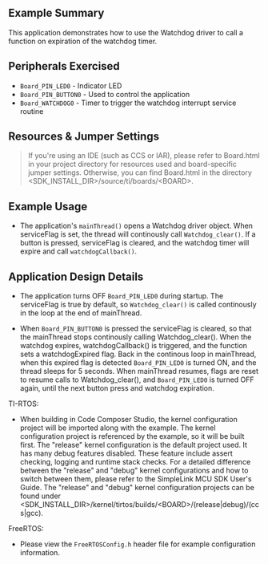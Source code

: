 ## Example Summary

This application demonstrates how to use the Watchdog driver to call a
function on expiration of the watchdog timer.

## Peripherals Exercised

* `Board_PIN_LED0`      - Indicator LED
* `Board_PIN_BUTTON0`   - Used to control the application
* `Board_WATCHDOG0` - Timer to trigger the watchdog interrupt service routine

## Resources & Jumper Settings

> If you're using an IDE (such as CCS or IAR), please refer to Board.html in
your project directory for resources used and board-specific jumper settings.
Otherwise, you can find Board.html in the directory
&lt;SDK_INSTALL_DIR&gt;/source/ti/boards/&lt;BOARD&gt;.


## Example Usage

* The application's `mainThread()` opens a Watchdog driver object.
When serviceFlag is set, the thread will continously call `Watchdog_clear()`.
If a button is pressed, serviceFlag is cleared, and the watchdog timer
will expire and call `watchdogCallback()`.

## Application Design Details

* The application turns OFF `Board_PIN_LED0` during startup. The
serviceFlag is true by default, so `Watchdog_clear()` is called continously
in the loop at the end of mainThread.

* When `Board_PIN_BUTTON0` is pressed the serviceFlag is cleared, so that
the mainThread stops continously calling Watchdog_clear(). When the
watchdog expires, watchdogCallback() is triggered, and the function sets a
watchdogExpired flag.  Back in the continous loop in mainThread, when this
expired flag is detected `Board_PIN_LED0` is turned ON, and the
thread sleeps for 5 seconds.  When mainThread resumes, flags are reset to
resume calls to Watchdog_clear(), and `Board_PIN_LED0` is turned OFF again,
until the next button press and watchdog expiration.

TI-RTOS:

* When building in Code Composer Studio, the kernel configuration project will
be imported along with the example. The kernel configuration project is
referenced by the example, so it will be built first. The "release" kernel
configuration is the default project used. It has many debug features disabled.
These feature include assert checking, logging and runtime stack checks. For a
detailed difference between the "release" and "debug" kernel configurations and
how to switch between them, please refer to the SimpleLink MCU SDK User's
Guide. The "release" and "debug" kernel configuration projects can be found
under &lt;SDK_INSTALL_DIR&gt;/kernel/tirtos/builds/&lt;BOARD&gt;/(release|debug)/(ccs|gcc).

FreeRTOS:

* Please view the `FreeRTOSConfig.h` header file for example configuration
information.
